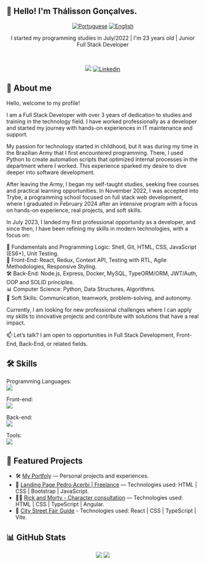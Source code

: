 ## 👋 Hello! I'm Thálisson Gonçalves.

<div align="center">

  [![Portuguese](https://flagsapi.com/BR/flat/32.png)](README.md)
  [![English](https://flagsapi.com/US/flat/32.png)](README-EN.md)
  
</div>

<p align="center">
  I started my programming studies in July/2022 | I'm 23 years old | Junior Full Stack Developer
</p>

<br/>

<p align="center">
    <a href="https://thalisson-goncalves.vercel.app"><img src="https://img.shields.io/badge/Portfolio-%23000000.svg?style=for-the-badge&logo=firefox&logoColor=#FF7139" /></a>
    <a href="https://www.linkedin.com/in/thalissongoncalves/"><img alt="Linkedin" src="https://img.shields.io/badge/linkedin-%230077B5.svg?style=for-the-badge&logo=linkedin&logoColor=white"></a>
</p>

<h2>🔎 About me</h2>

<p>
   Hello, welcome to my profile!

I am a Full Stack Developer with over 3 years of dedication to studies and training in the technology field. I have worked professionally as a developer and started my journey with hands-on experiences in IT maintenance and support.

My passion for technology started in childhood, but it was during my time in the Brazilian Army that I first encountered programming. There, I used Python to create automation scripts that optimized internal processes in the department where I worked. This experience sparked my desire to dive deeper into software development.

After leaving the Army, I began my self-taught studies, seeking free courses and practical learning opportunities. In November 2022, I was accepted into Trybe, a programming school focused on full stack web development, where I graduated in February 2024 after an intensive program with a focus on hands-on experience, real projects, and soft skills.

In July 2023, I landed my first professional opportunity as a developer, and since then, I have been refining my skills in modern technologies, with a focus on:

🧠 Fundamentals and Programming Logic: Shell, Git, HTML, CSS, JavaScript (ES6+), Unit Testing.<br/>
🎨 Front-End: React, Redux, Context API, Testing with RTL, Agile Methodologies, Responsive Styling.<br/>
🛠️ Back-End: Node.js, Express, Docker, MySQL, TypeORM/ORM, JWT/Auth, OOP and SOLID principles.<br/>
📊 Computer Science: Python, Data Structures, Algorithms.<br/>
💬 Soft Skills: Communication, teamwork, problem-solving, and autonomy.<br/>

Currently, I am looking for new professional challenges where I can apply my skills to innovative projects and contribute with solutions that have a real impact.

📫 Let’s talk? I am open to opportunities in Full Stack Development, Front-End, Back-End, or related fields.
</p>
  
<h2>🛠️ Skills</h2>

  <p>
    Programming Languages: <br/>
      <a href="https://skillicons.dev"><img src="https://skillicons.dev/icons?i=js,py,ts" /></a>
  </p>

  <p>
    Front-end: <br/>
      <a href="https://skillicons.dev"><img src="https://skillicons.dev/icons?i=html,css,react,bootstrap" /></a>
  </p>

  <p>
    Back-end: <br/>
      <a href="https://skillicons.dev"><img src="https://skillicons.dev/icons?i=docker,mysql,npm,nodejs" /></a>
  </p>

  <p>
    Tools: <br/>
      <a href="https://skillicons.dev"><img src="https://skillicons.dev/icons?i=vite,git,github,githubactions,vscode,vercel" /></a>
  </p>
  
## 🚀 Featured Projects

- 🛠️ [My Portfoly](https://thalisson-goncalves.vercel.app) — Personal projects and experiences.
- 🧔 [Landing Page Pedro Acerbi | Freelance](https://pedro-acerbi-psychology.vercel.app/) — Technologies used: HTML | CSS | Bootstrap | JavaScript.
- 👩‍💻 [Rick and Morty - Character consultation](https://tg-rick-and-morty.vercel.app/) — Technologies used: HTML | CSS | TypeScript | Angular.
- 🥗 [City Street Fair Guide](https://city-street-fair-guide.vercel.app/) - Technologies used: React | CSS | TypeScript | Vite.

## 📊 GitHub Stats

<div align="center">
  <img src="https://github-readme-stats.vercel.app/api?username=thalissongoncalves&show_icons=true&theme=dracula" />
  <img src="https://github-readme-stats.vercel.app/api/top-langs/?username=thalissongoncalves&layout=compact&theme=dracula" />
</div>
